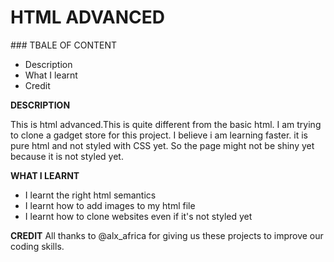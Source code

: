 # HTML ADVANCED

### TBALE OF CONTENT

- Description
- What I learnt
- Credit

**DESCRIPTION**

This is html advanced.This is quite different from the basic html.
I am trying to clone a gadget store for this project.
I believe i am learning faster.
it is pure html and not styled with CSS yet.
So the page might not be shiny yet because it is not styled yet.

**WHAT I LEARNT**

- I learnt the right html semantics
- I learnt how to add images to my html file
- I learnt how to clone websites even if it's not styled yet

**CREDIT**
All thanks to @alx_africa for giving us these projects to improve our coding skills.
